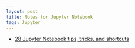```yaml
---
layout: post
title: Notes for Jupyter Notebook
tags: Jupyter
---
```


* [28 Jupyter Notebook tips, tricks, and shortcuts](http://www.dataquest.io/blog/jupyter-notebook-tips-tricks-shortcuts/)

